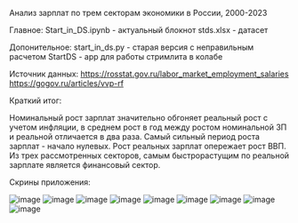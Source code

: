 Анализ зарплат по трем секторам экономики в России, 2000-2023

Главное:
Start_in_DS.ipynb - актуальный блокнот
stds.xlsx - датасет

Допонительное:
start_in_ds.py - старая версия с неправильным расчетом 
StartDS - app для работы стримлита в колабе

Источник данных:
https://rosstat.gov.ru/labor_market_employment_salaries 
https://gogov.ru/articles/vvp-rf

Краткий итог: 

Номинальный рост зарплат значительно обгоняет реальный рост с учетом инфляции, в среднем рост в год между ростом номинальной ЗП и реальной отличается в два раза.
Самый сильный период роста зарплат - начало нулевых. 
Рост реальных зарплат опережает рост ВВП.
Из трех рассмотренных секторов, самым быстрорастущим по реальной зарплате является финансовый сектор. 

Скрины приложения:

![image](https://github.com/gppoleshkin/Start_in_DS/assets/150899409/1168da89-e462-4683-9f23-52b6e89874a3)
![image](https://github.com/gppoleshkin/Start_in_DS/assets/150899409/51696a3c-7d81-4eef-96eb-78634c9e5fd4)
![image](https://github.com/gppoleshkin/Start_in_DS/assets/150899409/4a148223-f13d-43f8-8591-fa8c1521bf09)
![image](https://github.com/gppoleshkin/Start_in_DS/assets/150899409/607ea265-3f20-442d-90bc-d127680b355b)
![image](https://github.com/gppoleshkin/Start_in_DS/assets/150899409/68ab2db1-8a68-44bf-a7f3-86d9a4ec1151)
![image](https://github.com/gppoleshkin/Start_in_DS/assets/150899409/ad093c08-6b65-4d76-b46b-fa8fd5726eed)
![image](https://github.com/gppoleshkin/Start_in_DS/assets/150899409/94554459-2790-45cc-803e-c5ed0d3b2c21)
![image](https://github.com/gppoleshkin/Start_in_DS/assets/150899409/d76f1438-4b33-423c-bdac-0300d90fb347)
![image](https://github.com/gppoleshkin/Start_in_DS/assets/150899409/4978e256-3435-474c-8d7d-22a6f77f0feb)













